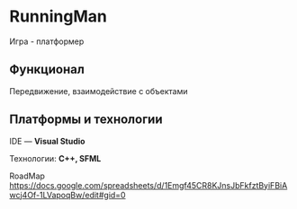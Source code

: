 # RunningMan

Игра - платформер
 
## Функционал 
Передвижение, взаимодействие с объектами

## Платформы и технологии

IDE — **Visual Studio**

Технологии: **C++, SFML**

RoadMap https://docs.google.com/spreadsheets/d/1Emgf45CR8KJnsJbFkfztByiFBiAwcj4Of-1LVapoqBw/edit#gid=0
